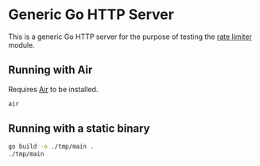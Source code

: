 # Generic Go HTTP Server

This is a generic Go HTTP server for the purpose of testing the [rate limiter](https://github.com/cwinters8/rate-limiter) module.

## Running with Air

Requires [Air](https://github.com/cosmtrek/air#installation) to be installed.

```sh
air
```

## Running with a static binary

```sh
go build -o ./tmp/main .
./tmp/main
```
